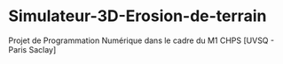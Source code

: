 # Simulateur-3D-Erosion-de-terrain
Projet de Programmation Numérique dans le cadre du M1 CHPS [UVSQ - Paris Saclay]
